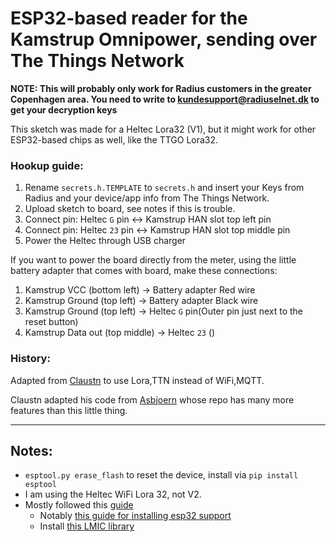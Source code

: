 # ESP32-based reader for the Kamstrup Omnipower, sending over The Things Network

__NOTE: This will probably only work for Radius customers in the greater Copenhagen area. You need to write to [kundesupport@radiuselnet.dk](mailto:kundesupport@radiuselnet.dk) to get your decryption keys__

This sketch was made for a Heltec Lora32 (V1), but it might work for other ESP32-based chips as well, like the TTGO Lora32.

### Hookup guide:

1. Rename `secrets.h.TEMPLATE` to `secrets.h` and insert your Keys from Radius and your device/app info from The Things Network.
2. Upload sketch to board, see notes if this is trouble.
2. Connect pin: Heltec `G` pin <-> Kamstrup HAN slot top left pin
2. Connect pin: Heltec `23` pin <-> Kamstrup HAN slot top middle pin
3. Power the Heltec through USB charger

If you want to power the board directly from the meter, using the little battery adapter that comes with board, make these connections:

1. Kamstrup VCC (bottom left) -> Battery adapter Red wire
2. Kamstrup Ground (top left) -> Battery adapter Black wire
3. Kamstrup Ground (top left) -> Heltec `G` pin(Outer pin just next to the reset button)
4. Kamstrup Data out (top middle) -> Heltec `23` ()


### History:
Adapted from [Claustn](https://github.com/Claustn/esp8266-kamstrup-mqtt) to use Lora,TTN instead of WiFi,MQTT.

Claustn adapted his code from [Asbjoern](https://github.com/Asbjoern/Kamstrup-Radius-Interface/) whose repo has many more features than this little thing.

---

## Notes:

- `esptool.py erase_flash` to reset the device, install via `pip install esptool`
- I am using the Heltec WiFi Lora 32, not V2.
- Mostly followed this [guide](https://nathanmcminn.com/2018/09/12/tutorial-heltec-esp32-board-the-things-network/)
    - Notably [this guide for installing esp32 support](https://github.com/espressif/arduino-esp32/blob/master/docs/arduino-ide/debian_ubuntu.md)
    - Install [this LMIC library](https://github.com/matthijskooijman/arduino-lmic)